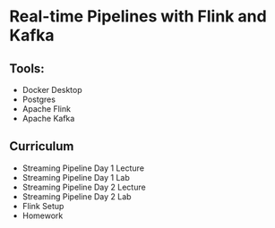 # Real-time Pipelines with Flink and Kafka

## Tools:
- Docker Desktop
- Postgres
- Apache Flink
- Apache Kafka

## Curriculum
- Streaming Pipeline Day 1 Lecture
- Streaming Pipeline Day 1 Lab
- Streaming Pipeline Day 2 Lecture
- Streaming Pipeline Day 2 Lab
- Flink Setup
- Homework
